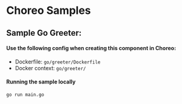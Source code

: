 # Choreo Samples

## Sample Go Greeter:

#### Use the following config when creating this component in Choreo:

- Dockerfile: `go/greeter/Dockerfile`
- Docker context: `go/greeter/`

#### Running the sample locally

```shell
go run main.go
```


